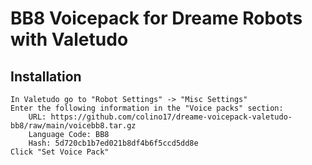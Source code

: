 # BB8 Voicepack for Dreame Robots with Valetudo

## Installation

    In Valetudo go to "Robot Settings" -> "Misc Settings"
    Enter the following information in the "Voice packs" section:
        URL: https://github.com/colino17/dreame-voicepack-valetudo-bb8/raw/main/voicebb8.tar.gz
        Language Code: BB8
        Hash: 5d720cb1b7ed021b8df4b6f5ccd5dd8e
    Click "Set Voice Pack"
